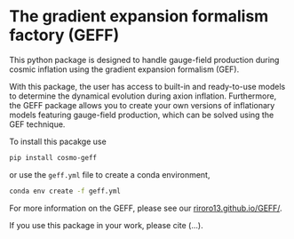 # The gradient expansion formalism factory (GEFF)

This python package is designed to handle gauge-field production during cosmic inflation
using the gradient expansion formalism (GEF).

With this package, the user has access to built-in and ready-to-use models to determine the dynamical evolution during axion inflation. Furthermore, the GEFF package allows you to create your own versions
of inflationary models featuring gauge-field production, which can be solved using the GEF technique.

To install this pacakge use

```bash
pip install cosmo-geff
```

or use the `geff.yml` file to create a conda environment,

```bash
conda env create -f geff.yml
```

For more information on the GEFF, please see our [riroro13.github.io/GEFF/](documentation).

If you use this package in your work, please cite (...).
